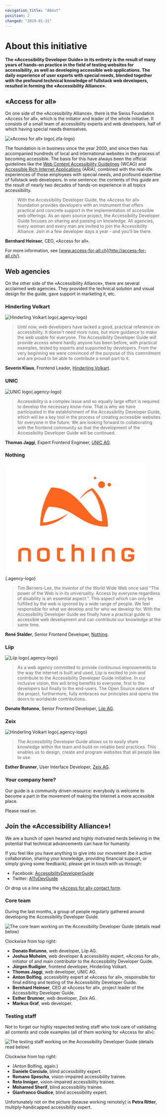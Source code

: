 ```yaml
---
navigation_title: "About"
position: 2
changed: "2019-01-31"
---
```


# About this initiative

**The «Accessibility Developer Guide» in its entirety is the result of many years of hands-on practice in the field of testing websites for accessibility, as well as developing accessible web applications. The daily experience of user experts with special needs, blended together with the profound technical knowledge of fullstack web developers, resulted in forming the «Accessibility Alliance».**

## «Access for all»

On one side of the «Accessibility Alliance», there is the Swiss Foundation «Access for all», which is the initiator and leader of the whole initiative. It consists of a small team of accessibility experts and web developers, half of which having special needs themselves.

![«Access for all» logo](_media/zfa.png){.zfa-logo}

The foundation is in business since the year 2000, and since then has accompanied hundreds of local and international websites in the process of becoming accessible. The basis for this have always been the official guidelines like the [Web Content Accessibility Guidelines](https://www.w3.org/WAI/standards-guidelines/wcag/) (WCAG) and [Accessible Rich Internet Applications](https://www.w3.org/TR/html-aria/) (ARIA), combined with the real-life experiences of those employees with special needs, and profound expertise of fullstack web developers. In one sentence: the contents of this guide are the result of nearly two decades of hands-on experience in all topics accessibility.

> With the Accessibility Developer Guide, the «Access for all» foundation provides developers with an instrument that offers practical and concrete support in the implementation of accessible web offerings. As an open source project, the Accessibility Developer Guide focuses on sharing and passing on knowledge. All agencies, every woman and every man are invited to join the Accessibility Alliance. Join in a few developer days a year - and you'll be there.

**Bernhard Heinser**, CEO, «Access for all».

For more information, see [www.access-for-all.ch](http://access-for-all.ch/).

## Web agencies

On the other side of the «Accessibility Alliance», there are several acclaimed web agencies. They provided the technical solution and visual design for the guide, gave support in marketing it, etc.

### Hinderling Volkart

![Hinderling Volkart logo](_media/hv.png){.agency-logo}

> Until now, web developers have lacked a good, practical reference on accessibility. It doesn't need more rules, but more guidance to make the web usable for everyone. The Accessibility Developer Guide will provide access where hardly anyone has been before, with practical examples, tested by experts and supported by developers. From the very beginning we were convinced of the purpose of this commitment and are proud to be able to contribute a small part to it.

**Severin Klaus**, Frontend Leader, [Hinderling Volkart](https://www.hinderlingvolkart.com/).

### UNIC

![UNIC logo](_media/unic.png){.agency-logo}

> Accessibility is a complex issue and so equally large effort is required to develop the necessary know-how. That is why we have participated in the establishment of the Accessibility Developer Guide, which will be a key tool in the process of creating accessible websites for everyone in the future. We are looking forward to collaborating with the frontend community so that the development of the Accessibility Developer Guide will be continued.

**Thomas Jaggi**, Expert Frontend Engineer, [UNIC AG](https://www.unic.com/).

### Nothing

![Nothing AG logo](_media/nothing.png){.agency-logo}

> Tim Berners-Lee, the inventor of the World Wide Web once said “The power of the Web is in its universality. Access by everyone regardless of disability is an essential aspect.”. This aspect which can only be fulfilled by the web is ignored by a wide range of people. We feel responsible for what we develop and for who we develop for. With the Accessibility Developer Guide we finally have a practical guide to accessible web development and can contribute our knowledge at the same time.

**René Stalder**, Senior Frontend Developer, [Nothing](https://www.nothing.ch/).

### Liip

![Liip logo](_media/liip.png){.agency-logo}

> As a web agency committed to provide continuous improvements to the way the internet is built and used, Liip is excited to join and contribute to the Accessibility Developer Guide initiative. In our inclusive vision, this will bring benefits to everyone, first to the developers but finally to the end-users. The Open Source nature of the project, furthermore, fully embraces our principles and opens the doors to worldwide contributions.

**Donato Rotunno**, Senior Frontend Developer, [Liip AG](https://www.liip.ch/en).

### Zeix

![Hinderling Volkart logo](_media/zeix.png){.agency-logo}

> The Accessibility Developer Guide allows us to easily share knowledge within the team and build on reliable best practices. This enables us to design, create and program websites that all people like to use.

**Esther Brunner**, User Interface Developer, [Zeix AG](https://zeix.com/).

### Your company here?

Our guide is a community driven resource: everybody is welcome to become a part in the movement of making the Internet a more accessible place.

Please read on.

## Join the «Accessibility Alliance»!

We are a bunch of open hearted and highly motivated nerds believing in the potential that technical advancements can have for humanity.

If you feel like you have anything to give into our movement (be it active collaboration, sharing your knowledge, providing financial support, or simply giving some feedback), please get in touch with us through:

- Facebook: [AccessibilityDeveloperGuide](https://www.facebook.com/AccessibilityDeveloperGuide)
- Twitter: [A11yDevGuide](https://twitter.com/A11yDevGuide)

Or drop us a line using the [«Access for all» contact form](http://access-for-all.ch/en/contact.html).

### Core team

During the last months, a group of people regularly gathered around developing the Accessibility Developer Guide.

![The core team working on the Accessibility Developer Guide (details read below)](_media/core-team.jpg)

Clockwise from top right:

- **Donato Rotunno**, web developer, Liip AG.
- **Joshua Muheim**, web developer & accessibility expert, «Access for all», initiator of and main contributor to the Accessibility Developer Guide.
- **Jürgen Rudigier**, frontend developer, Hinderling Volkart.
- **Thomas Jaggi**, web developer, UNIC AG.
- **Anton Bolfing**, accessibility expert at «Access for all», responsible for final editing and testing of the Accessibility Developer Guide.
- **Bernhard Heinser**, CEO at «Access for all», project leader of the Accessibility Developer Guide.
- **Esther Brunner**, web developer, Zeix AG.
- **Markus Graf**, web developer.

### Testing staff

Not to forget our highly respected testing staff who took care of validating all contents and code examples (all of them working for «Access for all»):

![The testing staff working on the Accessibility Developer Guide (details read below)](_media/testing-team.jpg)

Clockwise from top right:

- (Anton Bolfing, again.)
- **Daniele Corciulo**, blind accessibility expert.
- **Romano Spescha**, vision-impaired accessibility trainee.
- **Reto Inniger**, vision-impaired accessibility trainee.
- **Mohamed Sherif**, blind accessibility trainee.
- **Gianfranco Giudice**, blind accessibility expert.

Unfortunately not on the picture (beause working remotely) is **Petra Ritter**, multiply-handicapped accessibility expert.

